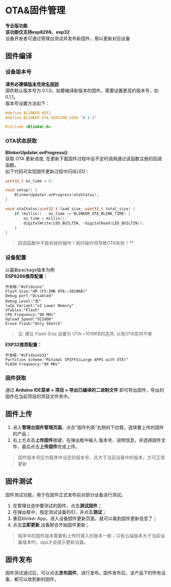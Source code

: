 # OTA&固件管理  
**专业版功能**  
**该功能仅支持esp8266、esp32**  
设备开发者可通过管理台测试并发布新固件，用以更新对应设备  

## 固件编译  

### 设备版本号
**请务必遵循[版本号命名规则](https://semver.org/lang/zh-CN/)**  
固件默认版本号为 0.1.0，如要编译新版本的固件，需要设置更高的版本号，如0.1.1。  
版本号设置方法如下：  
```c++
#define BLINKER_WIFI
#define BLINKER_OTA_VERSION_CODE "0.1.1"

#include <Blinker.h>
```  

### OTA状态获取
**BlinkerUpdater.onProgress()**  
获取 OTA 更新进度, 在更新下载固件过程中会不定时调用通过该函数注册的回调函数。  
如下代码可实现固件更新过程中闪烁LED：  
```cpp
uint32_t os_time = 0;

void setup() {
    BlinkerUpdater.onProgress(otaStatus);
}

void otaStatus(uint32_t load_size, uint32_t total_size) {
    if (millis() - os_time >= BLINKER_OTA_BLINK_TIME) {
        os_time = millis();
        digitalWrite(LED_BUILTIN, !digitalRead(LED_BUILTIN));
    }
}
```
> 回调函数中不能有耗时操作！耗时操作将导致OTA失败！**  


### 设备配置  
以最新package版本为例  
**ESP8266推荐配置：**  
```
开发板:"WiFiduino"
Flash Size:"4M (FS:2MB OTA:~1019KB)"
Debug port:"Disabled"
Debug Level:"无"
lwIp Variant:"v2 Lower Memory"
VTables:"Flash"
CPU Frequency:"80 MHz"
Upload Speed:"921600"
Erase Flash:"Only Sketch"
```
> 注: 建议 Flash Size 设置为 OTA:~1019KB的选项, 以免OTA空间不够  

**ESP32推荐配置：**  
```
开发板:"WiFiduino32"
Partition Scheme:"Minimal SPIFFS(Large APPS with OTA)"
FLASH Frequency:"80 MHz"
```
  
### 固件获取  
通过 **Arduino IDE菜单 > 项目 > 导出已编译的二进制文件** 即可导出固件，导出的固件在当前项目的项目文件夹中。  

## 固件上传  
1. 进入**管理台固件管理页面**，点击“固件列表”右侧的下拉框，选择要上传的固件的产品；  
2. 右上方点击**上传固件**按键，在弹出框中输入 版本号、说明信息，并选择固件文件，最后点击**上传固件**完成上传。  
 
> 固件版本号应为程序中设定的版本号，且大于当前设备中的版本，方可正常更新   
>  
  
## 固件测试  
固件测试功能，用于在固件正式发布前对部分设备进行测试。  
1. 在管理台选中要测试的固件，点击**测试固件**；  
2. 在弹出框中，指定测试设备的ID，并点击**测试**；  
2. 重启blinker App，进入设备固件更新页面，就可以看到固件更新信息了；  
4. 点击**立即更新**,设备即会开始固件更新；  

> 程序中的固件版本需要和上传时填入的版本一致；只有云端版本大于当前设备版本时，app才会提示更新设备。  
> 
  
## 固件发布  
固件测试通过后，可以点击**发布固件**，进行发布。固件发布后，该产品下的所有设备，都可以收到新的固件。  
